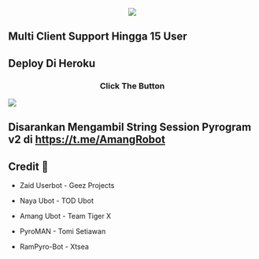 <p align="center">

<img src="https://telegra.ph/file/eb49b1b2bbce82f54e918.jpg">

</p>

## Multi Client Support Hingga 15 User


## Deploy Di Heroku
<h3 align="center">Click The Button</h3>
<a href="https://dashboard.heroku.com/new?template=https://github.com/Wildan2024/AmangUbot"><img src="https://www.herokucdn.com/deploy/button.svg"></a>
</div>


## Disarankan Mengambil String Session Pyrogram v2 di https://t.me/AmangRobot

## Credit 💖

- Zaid Userbot      - Geez Projects

- Naya Ubot         - TOD Ubot

- Amang Ubot        - Team Tiger X

- PyroMAN           - Tomi Setiawan

- RamPyro-Bot       - Xtsea
